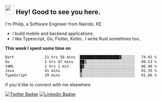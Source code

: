 <h2><img src="https://slackmojis.com/emojis/3643-cool-doge/download" width="30"/> Hey! Good to see you here.</h2>

<p>I'm Philip, a Software Engineer from Nairobi, KE. 

- I build mobile and backend applications.
- I like Typescript, Go, Flutter, Kotlin.. I write Rust sometimes too..</p>

**This week I spent some time on**
<!--START_SECTION:waka-->

```txt
Dart              21 hrs 58 mins  ██████████████████▓░░░░░░   74.91 %
Go                2 hrs 47 mins   ██▒░░░░░░░░░░░░░░░░░░░░░░   09.53 %
YAML              2 hrs 1 min     █▓░░░░░░░░░░░░░░░░░░░░░░░   06.90 %
Java              41 mins         ▓░░░░░░░░░░░░░░░░░░░░░░░░   02.35 %
TypeScript        29 mins         ▒░░░░░░░░░░░░░░░░░░░░░░░░   01.66 %
```

<!--END_SECTION:waka-->

If you'd like to connect with me elsewhere

[![Twitter Badge](https://img.shields.io/badge/-Twitter-1ca0f1?style=flat-square&labelColor=1ca0f1&logo=twitter&logoColor=white&link=https://twitter.com/_diogorodrigues)](https://twitter.com/kimathiphil)  [![Linkedin Badge](https://img.shields.io/badge/-LinkedIn-blue?style=flat-square&logo=Linkedin&logoColor=white&link=https://www.linkedin.com/in/philip-kimathi-2604a9114/)](https://www.linkedin.com/in/philip-kimathi-2604a9114/)
